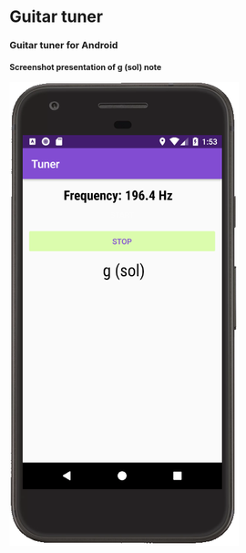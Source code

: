 # Guitar tuner

### Guitar tuner for Android

#### Screenshot presentation of g (sol) note
![](screenshot_android_tuner.png)

